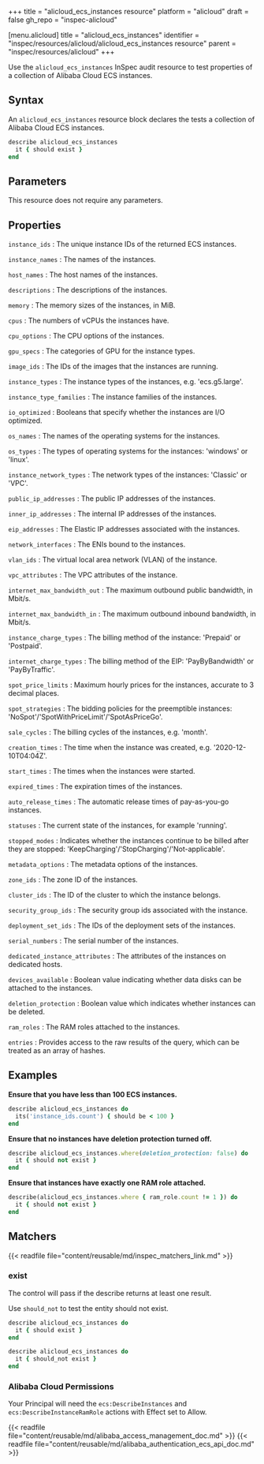 +++
title = "alicloud_ecs_instances resource"
platform = "alicloud"
draft = false
gh_repo = "inspec-alicloud"

[menu.alicloud]
title = "alicloud_ecs_instances"
identifier = "inspec/resources/alicloud/alicloud_ecs_instances resource"
parent = "inspec/resources/alicloud"
+++

Use the `alicloud_ecs_instances` InSpec audit resource to test properties of a collection of Alibaba Cloud ECS instances.

## Syntax

An `alicloud_ecs_instances` resource block declares the tests a collection of Alibaba Cloud ECS instances.

```ruby
describe alicloud_ecs_instances
  it { should exist }
end
```

## Parameters

This resource does not require any parameters.

## Properties

`instance_ids`
: The unique instance IDs of the returned ECS instances.

`instance_names`
: The names of the instances.

`host_names`
: The host names of the instances.

`descriptions`
: The descriptions of the instances.

`memory`
: The memory sizes of the instances, in MiB.

`cpus`
: The numbers of vCPUs the instances have.

`cpu_options`
: The CPU options of the instances.

`gpu_specs`
: The categories of GPU for the instance types.

`image_ids`
: The IDs of the images that the instances are running.

`instance_types`
: The instance types of the instances, e.g. 'ecs.g5.large'.

`instance_type_families`
: The instance families of the instances.

`io_optimized`
: Booleans that specify whether the instances are I/O optimized.

`os_names`
: The names of the operating systems for the instances.

`os_types`
: The types of operating systems for the instances: 'windows' or 'linux'.

`instance_network_types`
: The network types of the instances: 'Classic' or 'VPC'.

`public_ip_addresses`
: The public IP addresses of the instances.

`inner_ip_addresses`
: The internal IP addresses of the instances.

`eip_addresses`
: The Elastic IP addresses associated with the instances.

`network_interfaces`
: The ENIs bound to the instances.

`vlan_ids`
: The virtual local area network (VLAN) of the instance.

`vpc_attributes`
: The VPC attributes of the instance.

`internet_max_bandwidth_out`
: The maximum outbound public bandwidth, in Mbit/s.

`internet_max_bandwidth_in`
: The maximum outbound inbound bandwidth, in Mbit/s.

`instance_charge_types`
: The billing method of the instance: 'Prepaid' or 'Postpaid'.

`internet_charge_types`
: The billing method of the EIP: 'PayByBandwidth' or 'PayByTraffic'.

`spot_price_limits`
: Maximum hourly prices for the instances, accurate to 3 decimal places.

`spot_strategies`
: The bidding policies for the preemptible instances: 'NoSpot'/'SpotWithPriceLimit'/'SpotAsPriceGo'.

`sale_cycles`
: The billing cycles of the instances, e.g. 'month'.

`creation_times`
: The time when the instance was created, e.g. '2020-12-10T04:04Z'.

`start_times`
: The times when the instances were started.

`expired_times`
: The expiration times of the instances.

`auto_release_times`
: The automatic release times of pay-as-you-go instances.

`statuses`
: The current state of the instances, for example 'running'.

`stopped_modes`
: Indicates whether the instances continue to be billed after they are stopped: 'KeepCharging'/'StopCharging'/'Not-applicable'.

`metadata_options`
: The metadata options of the instances.

`zone_ids`
: The zone ID of the instances.

`cluster_ids`
: The ID of the cluster to which the instance belongs.

`security_group_ids`
: The security group ids associated with the instance.

`deployment_set_ids`
: The IDs of the deployment sets of the instances.

`serial_numbers`
: The serial number of the instances.

`dedicated_instance_attributes`
: The attributes of the instances on dedicated hosts.

`devices_available`
: Boolean value indicating whether data disks can be attached to the instances.

`deletion_protection`
: Boolean value which indicates whether instances can be deleted.

`ram_roles`
: The RAM roles attached to the instances.

`entries`
: Provides access to the raw results of the query, which can be treated as an array of hashes.

## Examples

**Ensure that you have less than 100 ECS instances.**

```ruby
describe alicloud_ecs_instances do
  its('instance_ids.count') { should be < 100 }
end
```

**Ensure that no instances have deletion protection turned off.**

```ruby
describe alicloud_ecs_instances.where(deletion_protection: false) do
  it { should not exist }
end
```

**Ensure that instances have exactly one RAM role attached.**

```ruby
describe(alicloud_ecs_instances.where { ram_role.count != 1 }) do
  it { should not exist }
end
```

## Matchers

{{< readfile file="content/reusable/md/inspec_matchers_link.md" >}}

### exist

The control will pass if the describe returns at least one result.

Use `should_not` to test the entity should not exist.

```ruby
describe alicloud_ecs_instances do
  it { should exist }
end
```

```ruby
describe alicloud_ecs_instances do
  it { should_not exist }
end
```

### Alibaba Cloud Permissions

Your Principal will need the `ecs:DescribeInstances` and `ecs:DescribeInstanceRamRole` actions with Effect set to Allow.

{{< readfile file="content/reusable/md/alibaba_access_management_doc.md" >}}
{{< readfile file="content/reusable/md/alibaba_authentication_ecs_api_doc.md" >}}
